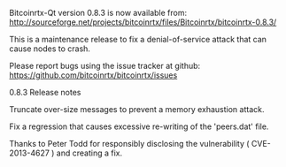 Bitcoinrtx-Qt version 0.8.3 is now available from:
  http://sourceforge.net/projects/bitcoinrtx/files/Bitcoinrtx/bitcoinrtx-0.8.3/

This is a maintenance release to fix a denial-of-service attack that
can cause nodes to crash.

Please report bugs using the issue tracker at github:
  https://github.com/bitcoinrtx/bitcoinrtx/issues

0.8.3 Release notes

Truncate over-size messages to prevent a memory exhaustion attack.

Fix a regression that causes excessive re-writing of the 'peers.dat' file.


Thanks to Peter Todd for responsibly disclosing the vulnerability
( CVE-2013-4627 ) and creating a fix.
